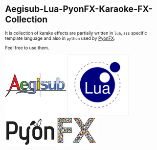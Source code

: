 # Aegisub-Lua-PyonFX-Karaoke-FX-Collection
It is collection of karake effects are partially written in `lua`, `ass` specific template language and also in `python` used by [PyonFX](https://github.com/CoffeeStraw/PyonFX).  

Feel free to use them.

![Aegisub](.img/aegisub-logo.png) ![Lua](.img/lua.png) ![PyonFX](.img/pyonfx.png)
